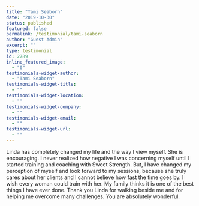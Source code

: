 ```yaml
---
title: "Tami Seaborn"
date: "2019-10-30"
status: published
featured: false
permalink: /testimonial/tami-seaborn
author: "Guest Admin"
excerpt: ""
type: testimonial
id: 2789
inline_featured_image:
  - "0"
testimonials-widget-author:
  - "Tami Seaborn"
testimonials-widget-title:
  - ""
testimonials-widget-location:
  - ""
testimonials-widget-company:
  - ""
testimonials-widget-email:
  - ""
testimonials-widget-url:
  - ""
---
```


Linda has completely changed my life and the way I view myself. She is encouraging. I never realized how negative I was concerning myself until I started training and coaching with Sweet Strength. But, I have changed my perception of myself and look forward to my sessions, because she truly cares about her clients and I cannot believe how fast the time goes by. I wish every woman could train with her. My family thinks it is one of the best things I have ever done. Thank you Linda for walking beside me and for helping me overcome many challenges. You are absolutely wonderful.
